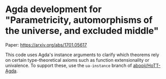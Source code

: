 # Agda development for "Parametricity, automorphisms of the universe, and excluded middle"

Paper: https://arxiv.org/abs/1701.05617

This code uses Agda's instance arguments to clarify which theorems rely on certain type-theoretical axioms such as function extensionality or univalence.
To support these, use the `ua-instance` branch of [abooij/HoTT-Agda](https://github.com/abooij/HoTT-Agda).
